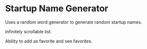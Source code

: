 # Startup Name Generator

Uses a random word generator to generate random startup names.

Infinitely scrollable list.

Ability to add as favorite and see favorites.